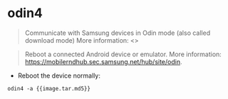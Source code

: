 # odin4

> Communicate with Samsung devices in Odin mode (also called download mode)
> More information: <>

> Reboot a connected Android device or emulator.
> More information: <https://mobilerndhub.sec.samsung.net/hub/site/odin>.

- Reboot the device normally:

`odin4 -a {{image.tar.md5}}`
